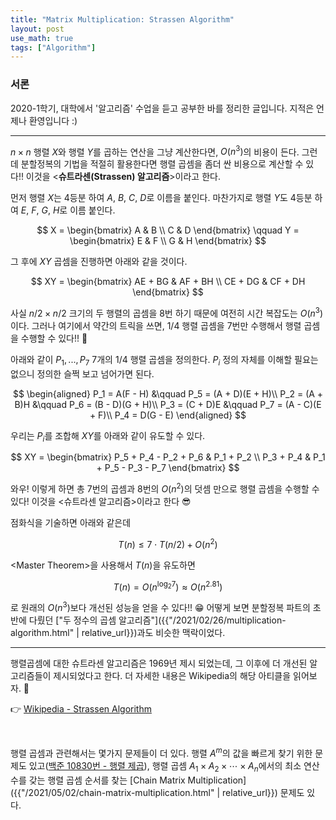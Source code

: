 ```yaml
---
title: "Matrix Multiplication: Strassen Algorithm"
layout: post
use_math: true
tags: ["Algorithm"]
---
```


### 서론

2020-1학기, 대학에서 '알고리즘' 수업을 듣고 공부한 바를 정리한 글입니다. 지적은 언제나 환영입니다 :)

<hr/>

$n \times n$ 행렬 $X$와 행렬 $Y$를 곱하는 연산을 그냥 계산한다면, $O(n^3)$의 비용이 든다. 그런데 분할정복의 기법을 적절히 활용한다면 행렬 곱셈을 좀더 싼 비용으로 계산할 수 있다!! 이것을 \<**슈트라센(Strassen) 알고리즘**\>이라고 한다.

먼저 행렬 $X$는 4등분 하여 $A$, $B$, $C$, $D$로 이름을 붙인다. 마찬가지로 행렬 $Y$도 4등분 하여 $E$, $F$, $G$, $H$로 이름 붙인다.

$$
X = \begin{bmatrix}
 A & B \\
 C & D 
\end{bmatrix}
\qquad
Y = \begin{bmatrix}
 E & F \\
 G & H
\end{bmatrix}
$$

그 후에 $XY$ 곱셈을 진행하면 아래와 같을 것이다.

$$
XY = \begin{bmatrix}
  AE + BG & AF + BH \\
  CE + DG & CF + DH
\end{bmatrix}
$$

사실 $n/2 \times n/2$ 크기의 두 행렬의 곱셈을 8번 하기 때문에 여전히 시간 복잡도는 $O(n^3)$이다. 그러나 여기에서 약간의 트릭을 쓰면, 1/4 행렬 곱셈을 7번만 수행해서 행렬 곱셈을 수행할 수 있다!! 🙌

아래와 같이 $P_1, ..., P_7$ 7개의 1/4 행렬 곱셈을 정의한다. $P_i$ 정의 자체를 이해할 필요는 없으니 정의한 슬쩍 보고 넘어가면 된다.

$$
\begin{aligned}
P_1 = A(F - H) &\qquad P_5 = (A + D)(E + H)\\
P_2 = (A + B)H &\qquad P_6 = (B - D)(G + H)\\
P_3 = (C + D)E &\qquad P_7 = (A - C)(E + F)\\
P_4 = D(G - E)
\end{aligned}
$$

우리는 $P_i$를 조합해 $XY$를 아래와 같이 유도할 수 있다.

$$
XY = \begin{bmatrix}
  P_5 + P_4 - P_2 + P_6 & P_1 + P_2 \\
  P_3 + P_4 & P_1 + P_5 - P_3 - P_7
\end{bmatrix}
$$

와우! 이렇게 하면 총 7번의 곱셈과 8번의 $O(n^2)$의 덧셈 만으로 행렬 곱셈을 수행할 수 있다! 이것을 \<슈트라센 알고리즘\>이라고 한다 😎

점화식을 기술하면 아래와 같은데

$$
T(n) \le 7 \cdot T(n/2) + O(n^2)
$$

\<Master Theorem\>을 사용해서 $T(n)$을 유도하면

$$
T(n) = O(n^{\log_2 7}) \approx O(n^{2.81})
$$

로 원래의 $O(n^3)$보다 개선된 성능을 얻을 수 있다!! 😁 어떻게 보면 분할정복 파트의 초반에 다뤘던 ["두 정수의 곱셈 알고리즘"]({{"/2021/02/26/multiplication-algorithm.html" | relative_url}})과도 비슷한 맥락이었다.

<hr/>

행렬곱셈에 대한 슈트라센 알고리즘은 1969년 제시 되었는데, 그 이후에 더 개선된 알고리즘들이 제시되었다고 한다. 더 자세한 내용은 Wikipedia의 해당 아티클을 읽어보자. 👀

👉 [Wikipedia - Strassen Algorithm](https://en.wikipedia.org/wiki/Strassen_algorithm#History)

<br/>

행렬 곱셈과 관련해서는 몇가지 문제들이 더 있다. 행렬 $A^m$의 값을 빠르게 찾기 위한 문제도 있고([백준 10830번 - 행렬 제곱](https://www.acmicpc.net/problem/10830)), 행렬 곱셈 $A_1 \times A_2 \times \cdots \times A_n$에서의 최소 연산 수를 갖는 행렬 곱셈 순서를 찾는 [Chain Matrix Multiplication]({{"/2021/05/02/chain-matrix-multiplication.html" | relative_url}}) 문제도 있다.
